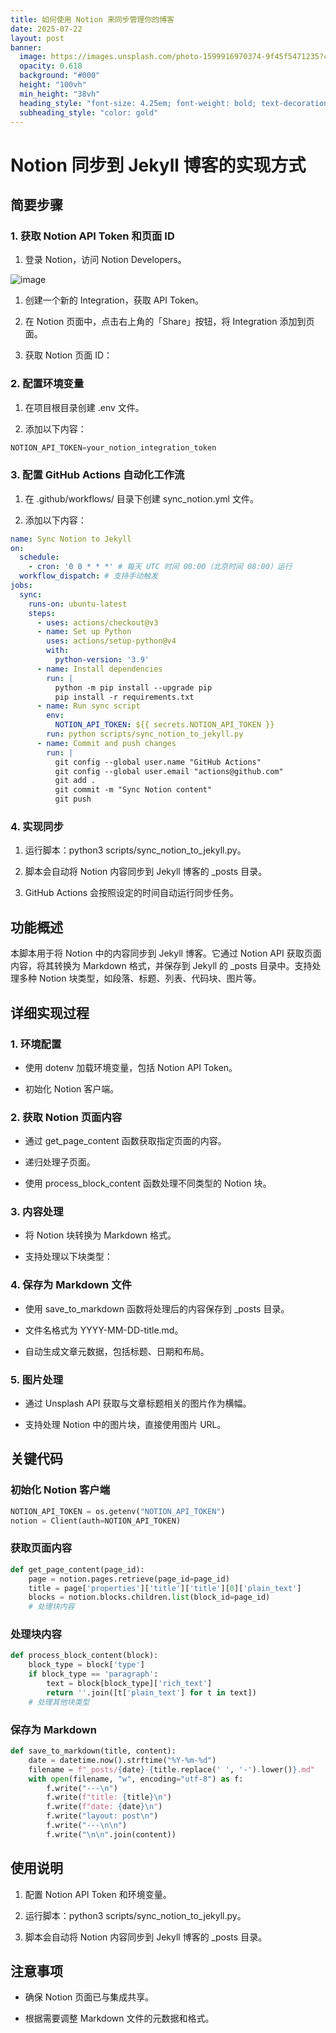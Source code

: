 ```yaml
---
title: 如何使用 Notion 来同步管理你的博客
date: 2025-07-22
layout: post
banner:
  image: https://images.unsplash.com/photo-1599916970374-9f45f5471235?crop=entropy&cs=tinysrgb&fit=max&fm=jpg&ixid=M3w2OTIwMzJ8MHwxfHJhbmRvbXx8fHx8fHx8fDE3NTMyMTU5ODR8&ixlib=rb-4.1.0&q=80&w=1080
  opacity: 0.618
  background: "#000"
  height: "100vh"
  min_height: "38vh"
  heading_style: "font-size: 4.25em; font-weight: bold; text-decoration: underline"
  subheading_style: "color: gold"
---
```


# Notion 同步到 Jekyll 博客的实现方式

## 简要步骤

### 1. 获取 Notion API Token 和页面 ID

1. 登录 Notion，访问 Notion Developers。

![image](https://prod-files-secure.s3.us-west-2.amazonaws.com/a7a0cc5a-89b9-4cda-8686-1fba0ca52f40/d19c1afe-dea5-4312-9333-786b0ba83054/image.png?X-Amz-Algorithm=AWS4-HMAC-SHA256&X-Amz-Content-Sha256=UNSIGNED-PAYLOAD&X-Amz-Credential=ASIAZI2LB466TLHBLZ6O%2F20250722%2Fus-west-2%2Fs3%2Faws4_request&X-Amz-Date=20250722T202623Z&X-Amz-Expires=3600&X-Amz-Security-Token=IQoJb3JpZ2luX2VjENv%2F%2F%2F%2F%2F%2F%2F%2F%2F%2FwEaCXVzLXdlc3QtMiJIMEYCIQCowfKzPuAH7Qg7WOu%2B3l%2BNLW0va%2FBRD31aYwD3vn6kXAIhAIgTmvbV8DDcy6ophu23pJ8VWQk%2F5MaQJLC51pI%2FsMPhKogECPT%2F%2F%2F%2F%2F%2F%2F%2F%2F%2FwEQABoMNjM3NDIzMTgzODA1Igy%2BVDI0LBQlmmRxDQoq3AP6IqVNohHtDQNiVTLG96jmrpzkzaEwlrhri2lB5Y3%2Fs0OTvSpgaz9%2BBG3eeFxbeKupqPqOaMdf9d1uunln2DEZUI00derWEqEKnKSSuYdShGB3MUeL3gKr%2FhT%2BxOwSZn4ZsZlTmke5AgUmadQWnBWr1e7DecRinOEJ8hDiFSnptAxOQbUt8WBrnD72SyJxcLYuBeruwS6ZWkCJ1jAAapGXxLlRY0ODUNI5pZ0Ke%2FAN14yytXGn%2FITKgFzY4XpIXRnkby5hxzFfCfOPgnBNLq7ByrBdYdtrF0adgS4JpQmGZBiyyU3seWiumeREmntEFlOIhYpuiXnvZ%2Fi4Y2xTd4O1nQf2zdNyZ8bdxPpMS20xyaB1Is1TmszPQ176p3vLzebM0phaUb6WLU5u%2BNey1AC7KKRc6mQlPvjcwM5IfC2ml5cJFAH8J9QJYKJ1%2FMP2WZ6W1NDPOaRfldx8kp3SKfPaK1J4qGft8sWNvmANJLfzlqOUfesEfiJfdfJgvIom4Jes3%2BtZhMnSG9m85T3EDUc%2BJrF5mf76bFWNj53W95StUdJPVrp1xUaqkHCDhs1Q124F6MOkL%2B24A%2Fz%2BlHtzuQfgmqXWNApNsbdsdQ5DdauEjRU%2B40Hv5XNPDeHhQzDbu%2F%2FDBjqkAbozViOaHudksNJZaRQCKQ3sny4aiUTdor24auka06HbKJYORLOe2h3%2FTKAPqpkOE0JQ5E%2B0IjwMo7s794QizV%2FVzXUh9y50plLfZ5QHIr%2BjlntwbwMKeoeaQd2zXRX93tyjGWmVHv2jvvnQzVqDAaB3NVnZp4O9YvE9FDtI6bTXPd2KikeDGXjziiW0no2QiPO6AZPnhkVCfrfTr%2F%2BJ%2ByL2%2BW6A&X-Amz-Signature=1c5411527fbb0db8929a6e273235c9b9c5508f6a4fbe6aab63fb2f36a5b91736&X-Amz-SignedHeaders=host&x-amz-checksum-mode=ENABLED&x-id=GetObject)

1. 创建一个新的 Integration，获取 API Token。

1. 在 Notion 页面中，点击右上角的「Share」按钮，将 Integration 添加到页面。

1. 获取 Notion 页面 ID：


### 2. 配置环境变量

1. 在项目根目录创建 .env 文件。

1. 添加以下内容：

```javascript
NOTION_API_TOKEN=your_notion_integration_token
```

### 3. 配置 GitHub Actions 自动化工作流

1. 在 .github/workflows/ 目录下创建 sync_notion.yml 文件。

1. 添加以下内容：

```yaml
name: Sync Notion to Jekyll
on:
  schedule:
    - cron: '0 0 * * *' # 每天 UTC 时间 00:00（北京时间 08:00）运行
  workflow_dispatch: # 支持手动触发
jobs:
  sync:
    runs-on: ubuntu-latest
    steps:
      - uses: actions/checkout@v3
      - name: Set up Python
        uses: actions/setup-python@v4
        with:
          python-version: '3.9'
      - name: Install dependencies
        run: |
          python -m pip install --upgrade pip
          pip install -r requirements.txt
      - name: Run sync script
        env:
          NOTION_API_TOKEN: ${{ secrets.NOTION_API_TOKEN }}
        run: python scripts/sync_notion_to_jekyll.py
      - name: Commit and push changes
        run: |
          git config --global user.name "GitHub Actions"
          git config --global user.email "actions@github.com"
          git add .
          git commit -m "Sync Notion content"
          git push
```

### 4. 实现同步

1. 运行脚本：python3 scripts/sync_notion_to_jekyll.py。

1. 脚本会自动将 Notion 内容同步到 Jekyll 博客的 _posts 目录。

1. GitHub Actions 会按照设定的时间自动运行同步任务。

## 功能概述

本脚本用于将 Notion 中的内容同步到 Jekyll 博客。它通过 Notion API 获取页面内容，将其转换为 Markdown 格式，并保存到 Jekyll 的 _posts 目录中。支持处理多种 Notion 块类型，如段落、标题、列表、代码块、图片等。

## 详细实现过程

### 1. 环境配置

- 使用 dotenv 加载环境变量，包括 Notion API Token。

- 初始化 Notion 客户端。

### 2. 获取 Notion 页面内容

- 通过 get_page_content 函数获取指定页面的内容。

- 递归处理子页面。

- 使用 process_block_content 函数处理不同类型的 Notion 块。

### 3. 内容处理

- 将 Notion 块转换为 Markdown 格式。

- 支持处理以下块类型：


### 4. 保存为 Markdown 文件

- 使用 save_to_markdown 函数将处理后的内容保存到 _posts 目录。

- 文件名格式为 YYYY-MM-DD-title.md。

- 自动生成文章元数据，包括标题、日期和布局。

### 5. 图片处理

- 通过 Unsplash API 获取与文章标题相关的图片作为横幅。

- 支持处理 Notion 中的图片块，直接使用图片 URL。

## 关键代码

### 初始化 Notion 客户端

```python
NOTION_API_TOKEN = os.getenv("NOTION_API_TOKEN")
notion = Client(auth=NOTION_API_TOKEN)
```

### 获取页面内容

```python
def get_page_content(page_id):
    page = notion.pages.retrieve(page_id=page_id)
    title = page['properties']['title']['title'][0]['plain_text']
    blocks = notion.blocks.children.list(block_id=page_id)
    # 处理块内容
```

### 处理块内容

```python
def process_block_content(block):
    block_type = block['type']
    if block_type == 'paragraph':
        text = block[block_type]['rich_text']
        return ''.join([t['plain_text'] for t in text])
    # 处理其他块类型
```

### 保存为 Markdown

```python
def save_to_markdown(title, content):
    date = datetime.now().strftime("%Y-%m-%d")
    filename = f"_posts/{date}-{title.replace(' ', '-').lower()}.md"
    with open(filename, "w", encoding="utf-8") as f:
        f.write("---\n")
        f.write(f"title: {title}\n")
        f.write(f"date: {date}\n")
        f.write("layout: post\n")
        f.write("---\n\n")
        f.write("\n\n".join(content))
```

## 使用说明

1. 配置 Notion API Token 和环境变量。

1. 运行脚本：python3 scripts/sync_notion_to_jekyll.py。

1. 脚本会自动将 Notion 内容同步到 Jekyll 博客的 _posts 目录。

## 注意事项

- 确保 Notion 页面已与集成共享。

- 根据需要调整 Markdown 文件的元数据和格式。